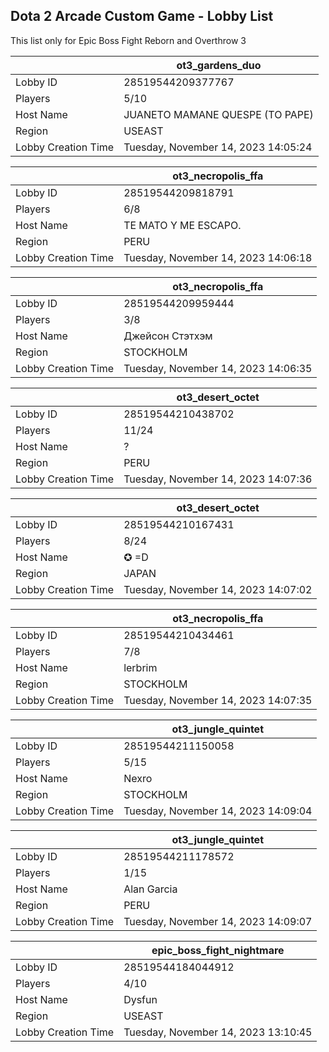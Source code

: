 ## Dota 2 Arcade Custom Game - Lobby List

This list only for Epic Boss Fight Reborn and Overthrow 3

|  | ot3_gardens_duo |
| ------ | ------ |
| Lobby ID | 28519544209377767 |
| Players | 5/10 |
| Host Name | JUANETO MAMANE QUESPE (TO PAPE) |
| Region | USEAST |
| Lobby Creation Time | Tuesday, November 14, 2023 14:05:24 |


|  | ot3_necropolis_ffa |
| ------ | ------ |
| Lobby ID | 28519544209818791 |
| Players | 6/8 |
| Host Name | TE MATO Y ME ESCAPO. |
| Region | PERU |
| Lobby Creation Time | Tuesday, November 14, 2023 14:06:18 |


|  | ot3_necropolis_ffa |
| ------ | ------ |
| Lobby ID | 28519544209959444 |
| Players | 3/8 |
| Host Name | Джейсон Стэтхэм |
| Region | STOCKHOLM |
| Lobby Creation Time | Tuesday, November 14, 2023 14:06:35 |


|  | ot3_desert_octet |
| ------ | ------ |
| Lobby ID | 28519544210438702 |
| Players | 11/24 |
| Host Name | ? |
| Region | PERU |
| Lobby Creation Time | Tuesday, November 14, 2023 14:07:36 |


|  | ot3_desert_octet |
| ------ | ------ |
| Lobby ID | 28519544210167431 |
| Players | 8/24 |
| Host Name | ✪  =D |
| Region | JAPAN |
| Lobby Creation Time | Tuesday, November 14, 2023 14:07:02 |


|  | ot3_necropolis_ffa |
| ------ | ------ |
| Lobby ID | 28519544210434461 |
| Players | 7/8 |
| Host Name | lerbrim |
| Region | STOCKHOLM |
| Lobby Creation Time | Tuesday, November 14, 2023 14:07:35 |


|  | ot3_jungle_quintet |
| ------ | ------ |
| Lobby ID | 28519544211150058 |
| Players | 5/15 |
| Host Name | Nexro |
| Region | STOCKHOLM |
| Lobby Creation Time | Tuesday, November 14, 2023 14:09:04 |


|  | ot3_jungle_quintet |
| ------ | ------ |
| Lobby ID | 28519544211178572 |
| Players | 1/15 |
| Host Name | Alan Garcia |
| Region | PERU |
| Lobby Creation Time | Tuesday, November 14, 2023 14:09:07 |


|  | epic_boss_fight_nightmare |
| ------ | ------ |
| Lobby ID | 28519544184044912 |
| Players | 4/10 |
| Host Name | Dysfun |
| Region | USEAST |
| Lobby Creation Time | Tuesday, November 14, 2023 13:10:45 |


